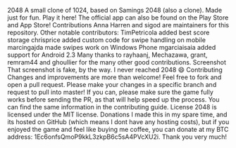 2048 A small clone of 1024, based on Samings 2048 (also a clone). Made just for fun. Play it here! The official app can also be found on the Play Store and App Store! Contributions Anna Harren and sigod are maintainers for this repository. Other notable contributors: TimPetricola added best score storage chrisprice added custom code for swipe handling on mobile marcingajda made swipes work on Windows Phone mgarciaisaia added support for Android 2.3 Many thanks to rayhaanj, Mechazawa, grant, remram44 and ghoullier for the many other good contributions. Screenshot That screenshot is fake, by the way. I never reached 2048 :smile: Contributing Changes and improvements are more than welcome! Feel free to fork and open a pull request. Please make your changes in a specific branch and request to pull into master! If you can, please make sure the game fully works before sending the PR, as that will help speed up the process. You can find the same information in the contributing guide. License 2048 is licensed under the MIT license. Donations I made this in my spare time, and its hosted on GitHub (which means I dont have any hosting costs), but if you enjoyed the game and feel like buying me coffee, you can donate at my BTC address: 1Ec6onfsQmoP9kkL3zkpB6c5sA4PVcXU2i. Thank you very much!